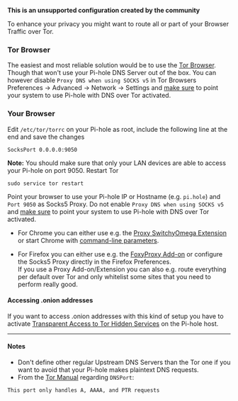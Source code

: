 **This is an unsupported configuration created by the community**

 To enhance your privacy you might want to route all or part of your Browser Traffic over Tor.
### Tor Browser
The easiest and most reliable solution would be to use the [Tor Browser](https://www.torproject.org/projects/torbrowser.html.en). Though that won't use your Pi-hole DNS Server out of the box. You can however disable `Proxy DNS when using SOCKS v5` in Tor Browsers Preferences -> Advanced -> Network -> Settings and [make sure](#make-sure-it-works) to point your system to use Pi-hole with DNS over Tor activated.
### Your Browser
Edit `/etc/tor/torrc` on your Pi-hole as root, include the following line at the end and save the changes
```
SocksPort 0.0.0.0:9050
```
 **Note:** You should make sure that only your LAN devices are able to access your Pi-hole on port 9050.
 Restart Tor
```
sudo service tor restart
```
 Point your browser to use your Pi-hole IP or Hostname (e.g. `pi.hole`) and `Port 9050` as Socks5 Proxy. Do not enable `Proxy DNS when using SOCKS v5` and [make sure](#make-sure-it-works) to point your system to use Pi-hole with DNS over Tor activated.  

* For Chrome you can either use e.g. the [Proxy SwitchyOmega Extension](https://chrome.google.com/webstore/detail/proxy-switchyomega/padekgcemlokbadohgkifijomclgjgif) or start Chrome with [command-line parameters](https://www.chromium.org/developers/design-documents/network-stack/socks-proxy).  

* For Firefox you can either use e.g. the [FoxyProxy Add-on](https://addons.mozilla.org/en-US/firefox/addon/foxyproxy-standard/) or configure the Socks5 Proxy directly in the Firefox Preferences.  
 If you use a Proxy Add-on/Extension you can also e.g. route everything per default over Tor and only whitelist some sites that you need to perform really good.
#### Accessing .onion addresses
If you want to access .onion addresses with this kind of setup you have to activate [Transparent Access to Tor Hidden Services](https://www.grepular.com/Transparent_Access_to_Tor_Hidden_Services) on the Pi-hole host.  
***
#### Notes
 * Don't define other regular Upstream DNS Servers than the Tor one if you want to avoid that your Pi-hole makes plaintext DNS requests.
 * From the [Tor Manual](https://www.torproject.org/docs/tor-manual.html.en) regarding `DNSPort`:
  ```
  This port only handles A, AAAA, and PTR requests
  ```
